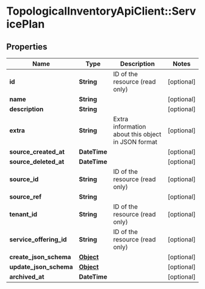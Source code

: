 # TopologicalInventoryApiClient::ServicePlan

## Properties
Name | Type | Description | Notes
------------ | ------------- | ------------- | -------------
**id** | **String** | ID of the resource (read only) | [optional] 
**name** | **String** |  | [optional] 
**description** | **String** |  | [optional] 
**extra** | **String** | Extra information about this object in JSON format | [optional] 
**source_created_at** | **DateTime** |  | [optional] 
**source_deleted_at** | **DateTime** |  | [optional] 
**source_id** | **String** | ID of the resource (read only) | [optional] 
**source_ref** | **String** |  | [optional] 
**tenant_id** | **String** | ID of the resource (read only) | [optional] 
**service_offering_id** | **String** | ID of the resource (read only) | [optional] 
**create_json_schema** | [**Object**](.md) |  | [optional] 
**update_json_schema** | [**Object**](.md) |  | [optional] 
**archived_at** | **DateTime** |  | [optional] 


